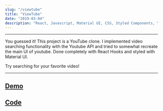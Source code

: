 ```yaml
---
slug: "/viewtube"
title: "ViewTube"
date: "2019-03-04"
description: "React, Javascript, Material UI, CSS, Styled Components, Youtube Data API, Jest, Enzyme"
---
```

---

You guessed it! This project is a YouTube clone. I implemented video searching functionality with the Youtube API and tried to somewhat recreate the main UI of youtube. Done completely with React Hooks and styled with Material UI.

Try searching for your favorite video!

---
[Demo](https://lit-reef-94108.herokuapp.com/)
---
[Code](https://github.com/danny-rangel/viewtube)
---